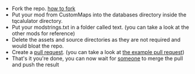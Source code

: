 - Fork the repo. [how to fork](https://docs.github.com/en/enterprise-server@2.20/github/getting-started-with-github/fork-a-repo)
- Put your mod from CustomMaps into the databases directory inside the tqcalulator directory.
- Put your modstrings.txt in a folder called text. (you can take a look at the other mods for reference)
- Delete the assets and source directories as they are not required and would bloat the repo.
- Create a [pull request](https://github.com/ByteSquire/TitanQuestCalculator/pulls). (you can take a look at [the example pull request](https://github.com/ByteSquire/TitanQuestCalculator/pull/1))
- That's it you're done, you can now wait for [someone](https://github.com/ByteSquire) to merge the pull and push the result
